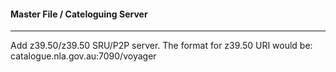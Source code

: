 #### Master File / Cateloguing Server
<hr>
Add z39.50/z39.50 SRU/P2P server. The format for z39.50 URI would be: catalogue.nla.gov.au:7090/voyager

